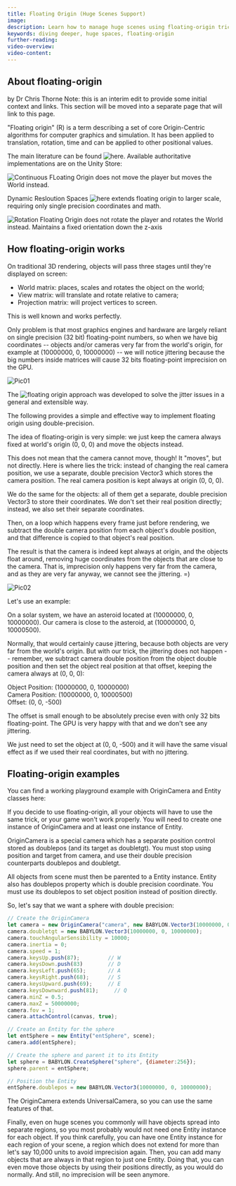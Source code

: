 ```yaml
---
title: Floating Origin (Huge Scenes Support)
image: 
description: Learn how to manage huge scenes using floating-origin trick
keywords: diving deeper, huge spaces, floating-origin
further-reading:
video-overview:
video-content:
---
```

## About floating-origin
by Dr Chris Thorne
Note: this is an interim edit to provide some initial context and links. This section will be moved into a separate page that will link to this page.

"Floating origin" (R) is a term describing a set of core Origin-Centric algorithms for computer graphics and simulation.
It has been applied to translation, rotation, time and can be applied to other positional values. 

The main literature can be found ![here](https://www.researchgate.net/profile/Chris-Thorne-2).
Available authoritative implementations are on the Unity Store:

 ![Continuous FLoating Origin](https://assetstore.unity.com/packages/templates/packs/continuous-floating-origin-195971) does not move the player but moves the World instead.

Dynamic Resloution Spaces ![here](https://assetstore.unity.com/packages/templates/systems/dynamic-resolution-spaces-198907) extends floating origin to larger scale, requiring only single precision coordinates and math.

 ![Rotation Floating Origin](https://assetstore.unity.com/packages/templates/packs/rotation-floating-origin-199192) does not rotate the player and rotates the World instead. Maintains a fixed orientation down the z-axis


## How floating-origin works

On traditional 3D rendering, objects will pass three stages until they're displayed on screen:

- World matrix: places, scales and rotates the object on the world;
- View matrix: will translate and rotate relative to camera;
- Projection matrix: will project vertices to screen.


This is well known and works perfectly.

Only problem is that most graphics engines and hardware are largely reliant on single precision (32 bit) floating-point numbers,
so when we have big coordinates -- objects and/or cameras very far from the world's origin,
for example at (10000000, 0, 10000000) -- we will notice jittering because the big numbers inside matrices will cause 32 bits floating-point imprecision on the GPU.

![Pic01](/img/how_to/floating_origin/pic01.jpg)

The ![floating origin](https://www.researchgate.net/publication/331628217_Using_a_Floating_Origin_to_Improve_Fidelity_and_Performance_of_Large_Distributed_Virtual_Worlds) approach was developed to solve the jitter issues in a general and extensible way.

The following provides a simple and effective way to implement floating origin using double-precision.

The idea of floating-origin is very simple: we just keep the camera always fixed at world's origin
(0, 0, 0) and move the objects instead.

This does not mean that the camera cannot move, though! It "moves", but not directly. Here is
where lies the trick: instead of changing the real camera position, we use a separate, double precision
Vector3 which stores the camera position. The real camera position is kept always at origin (0, 0, 0).

We do the same for the objects: all of them get a separate, double precision Vector3 to store their coordinates. We don't set their real position directly; instead, we also set their separate coordinates.

Then, on a loop which happens every frame just before rendering, we subtract the double camera position from each object's double position, and that difference is copied to that object's real position.

The result is that the camera is indeed kept always at origin, and the objects float around, removing
huge coordinates from the objects that are close to the camera. That is, imprecision only happens very far
from the camera, and as they are very far anyway, we cannot see the jittering. =)

![Pic02](/img/how_to/floating_origin/pic02.jpg)

Let's use an example:

On a solar system, we have an asteroid located at (10000000, 0, 10000000).
Our camera is close to the asteroid, at (10000000, 0, 10000500).

Normally, that would certainly cause jittering, because both objects are very far from the world's origin. But with
our trick, the jittering does not happen -- remember, we subtract camera double position from the object double position
and then set the object real position at that offset, keeping the camera always at (0, 0, 0):

Object Position: (10000000, 0, 10000000)  
Camera Position: (10000000, 0, 10000500)  
Offset: (0, 0, -500)

The offset is small enough to be absolutely precise even with only 32 bits floating-point. The GPU is very happy with that
and we don't see any jittering.

We just need to set the object at (0, 0, -500) and it will have the same visual effect as if we used their real coordinates,
but with no jittering.

## Floating-origin examples

You can find a working playground example with OriginCamera and Entity classes here:  

<Playground id="#LHI514#3" title="Floating-Origin" description="A simple example of huge scene far from world's origin using floating-origin trick." image="/img/playgroundsAndNMEs/divingDeeperFloatingOrigin.jpg"/>


If you decide to use floating-origin, all your objects will have to use the same trick,
or your game won't work properly. You will need to create one instance of OriginCamera
and at least one instance of Entity.

OriginCamera is a special camera which has a separate position control stored as doublepos (and its target as doubletgt). 
You must stop using position and target from camera, and use their double precision counterparts doublepos and doubletgt.

All objects from scene must then be parented to a Entity instance. Entity also has doublepos property which is double precision coordinate. 
You must use its doublepos to set object position instead of position directly.

So, let's say that we want a sphere with double precision:

```javascript
// Create the OriginCamera
let camera = new OriginCamera("camera", new BABYLON.Vector3(10000000, 0, 10000500), scene);
camera.doubletgt = new BABYLON.Vector3(10000000, 0, 10000000);
camera.touchAngularSensibility = 10000;
camera.inertia = 0;
camera.speed = 1;
camera.keysUp.push(87);    		// W
camera.keysDown.push(83)   		// D
camera.keysLeft.push(65);  		// A
camera.keysRight.push(68); 		// S
camera.keysUpward.push(69);		// E
camera.keysDownward.push(81);     // Q
camera.minZ = 0.5;
camera.maxZ = 50000000;
camera.fov = 1;
camera.attachControl(canvas, true);

// Create an Entity for the sphere
let entSphere = new Entity("entSphere", scene);
camera.add(entSphere);

// Create the sphere and parent it to its Entity
let sphere = BABYLON.CreateSphere("sphere", {diameter:256});
sphere.parent = entSphere;

// Position the Entity
entSphere.doublepos = new BABYLON.Vector3(10000000, 0, 10000000);
```  

The OriginCamera extends UniversalCamera, so you can use the same features of that.

Finally, even on huge scenes you commonly will have objects spread into separate regions, so you 
most probably would not need one Entity instance for each object. If you think carefully, you
can have one Entity instance for each region of your scene, a region which does not extend for more
than let's say 10,000 units to avoid imprecision again. Then, you can add many objects that are
always in that region to just one Entity. Doing that, you can even move those objects by using
their positions directly, as you would do normally. And still, no imprecision will be seen anymore.

